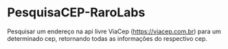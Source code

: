 # PesquisaCEP-RaroLabs
Pesquisar um endereço na api livre ViaCep (https://viacep.com.br) para um determinado cep, retornando todas as informações do respectivo cep.
